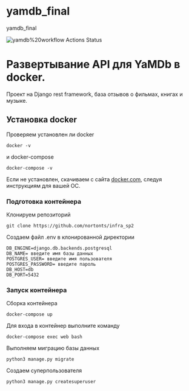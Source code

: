 # yamdb_final
yamdb_final

![yamdb%20workflow Actions Status](https://github.com/nortonts/yamdb_final/workflows/yamdb%20workflow/badge.svg)

# Развертывание API для YaMDb в docker. 

Проект на Django rest framework, база отзывов о фильмах, книгах и музыке.

## Установка docker

Проверяем установлен ли docker
```
docker -v
```
и docker-compose
```
docker-compose -v
```
Если не установлен, скачиваем с сайта [docker.com](https://www.docker.com/), следуя инструкциям для вашей ОС.
### Подготовка контейнера
Клонируем репозиторий
```
git clone https://github.com/nortonts/infra_sp2
```
Создаем файл .env в клонированной директории
```
DB_ENGINE=django.db.backends.postgresql 
DB_NAME= введите имя базы данных
POSTGRES_USER= введите имя пользователя
POSTGRES_PASSWORD= введите пароль
DB_HOST=db 
DB_PORT=5432 
```
### Запуск контейнера

Сборка контейнера
```
docker-compose up
```
Для входа в контейнер выполните команду
```
docker-compose exec web bash
```
Выполняем миграцию базы данных
```
python3 manage.py migrate
```
Создаем суперпользователя
```
python3 manage.py createsuperuser
```
